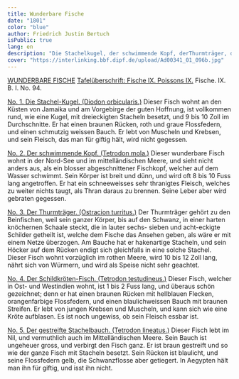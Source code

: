 ```yaml
---
title: Wunderbare Fische
date: "1801"
color: "blue"
author: Friedrich Justin Bertuch
isPublic: true
lang: en
description: "Die Stachelkugel, der schwimmende Kopf, derThurmträger, der Schildkröten-Fisch und der gestreifte Stachelbauch."
cover: "https://interlinking.bbf.dipf.de/upload/Ad00341_01_096b.jpg"
---
```

[WUNDERBARE FISCHE](https://interlinking.bbf.dipf.de/upload/Ad00341_01_096a.jpg)
[Tafelüberschrift: Fische IX. Poissons IX.](https://interlinking.bbf.dipf.de/upload/Ad00341_01_096a01.jpg)
Fische. IX. B. I. No. 94.

[No. 1. Die Stachel-Kugel. (Diodon orbicularis.)](https://interlinking.bbf.dipf.de/upload/Ad00341_01_096b.jpg)
Dieser Fisch wohnt an den Küsten von Jamaika und am Vorgebirge der guten Hoffnung, ist vollkommen rund, wie eine Kugel, mit dreieckigten Stacheln besetzt, und 9 bis 10 Zoll im Durchschnitte. Er hat einen braunen Rücken, roth und graue Flossfedern, und einen schmutzig weissen Bauch. Er lebt von Muscheln und Krebsen, und sein Fleisch, das man für giftig hält, wird nicht gegessen.

[No. 2. Der schwimmende Kopf. (Tetrodon mola.)](https://interlinking.bbf.dipf.de/upload/Ad00341_01_096f.jpg)
Dieser wunderbare Fisch wohnt in der Nord-See und im mittelländischen Meere, und sieht nicht anders aus, als ein blosser abgeschnittener Fischkopf, welcher auf dem Wasser schwimmt. Sein Körper ist breit und dünn, und wird oft 8 bis 10 Fuss lang angetroffen. Er hat ein schneeweisses sehr thranigtes Fleisch, welches zu weiter nichts taugt, als Thran daraus zu brennen. Seine Leber aber wird gebraten gegessen.

[No. 3. Der Thurmträger. (Ostracion turritus.)](https://interlinking.bbf.dipf.de/upload/Ad00341_01_096c.jpg)
Der Thurmträger gehört zu den Beinfischen, weil sein ganzer Körper, bis auf den Schwanz, in einer harten knöchernen Schaale steckt, die in lauter sechs- sieben und acht-eckigte Schilder getheilt ist, welche dem Fische das Ansehen geben, als wäre er mit einem Netze überzogen. Am Bauche hat er hakenartige Stacheln, und sein Höcker auf dem Rücken endigt sich gleichfalls in eine solche Stachel. Dieser Fisch wohnt vorzüglich im rothen Meere, wird 10 bis 12 Zoll lang, nährt sich von Würmern, und wird als Speise nicht sehr geachtet.

[No. 4. Der Schildkröten-Fisch. (Tetrodon testudineus.)](https://interlinking.bbf.dipf.de/upload/Ad00341_01_096d.jpg)
Dieser Fisch, welcher in Ost- und Westindien wohnt, ist 1 bis 2 Fuss lang, und überaus schön gezeichnet; denn er hat einen braunen Rücken mit hellblauen Flecken, orangenfarbige Flossfedern, und einen blaulichweissen Bauch mit braunen Streifen. Er lebt von jungen Krebsen und Muscheln, und kann sich wie eine Kröte aufblasen. Es ist noch ungewiss, ob sein Fleisch essbar ist.

[No. 5. Der gestreifte Stachelbauch. (Tetrodon lineatus.)](https://interlinking.bbf.dipf.de/upload/Ad00341_01_096e.jpg)
Dieser Fisch lebt im Nil, und vermuthlich auch im Mittelländischen Meere. Sein Bauch ist ungeheuer gross, und verbirgt den Fisch ganz. Er ist braun gestreift und so wie der ganze Fisch mit Stacheln besetzt. Sein Rücken ist blaulicht, und seine Flossfedern gelb, die Schwanzflosse aber getiegert. In Aegypten hält man ihn für giftig, und isst ihn nicht. 
